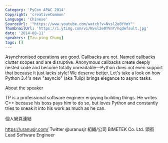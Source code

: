 ```yaml
---
Category: 'PyCon APAC 2014'
Copyright: 'creativeCommon'
Language: 'Chinese'
SourceUrl: '"https://www.youtube.com/watch?v=Nvsl2e0YVmY"'
ThumbnailUrl: 'https://i.ytimg.com/vi/Nvsl2e0YVmY/hqdefault.jpg'
date: '2014-08-11'
speakers: [Tzu-ping Chung]
tags: []
---
```

Asynchronised operations are good. Callbacks are not. Named callbacks clutter scopes and are disruptive. Anonymous callbacks create deeply nested code and become totally unreadable—Python does not even support that because it just lacks style! We deserve better. Let's take a look on how Python 3.4's new "asyncio" (aka Tulip) brings elegance to async tasks.


About the speaker


TP is a professional software engineer enjoying building things. He writes C++ because his boss pays him to do so, but loves Python and constantly tries to sneak it into his work as much as he can.

個人網頁連結

https://uranusjr.com/
Twitter
@uranusjr
組織/公司
BIMETEK Co. Ltd.
頭銜
Lead Software Engineer